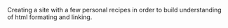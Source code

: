 Creating a site with a few personal recipes in order to build understanding of html formating and linking. 
